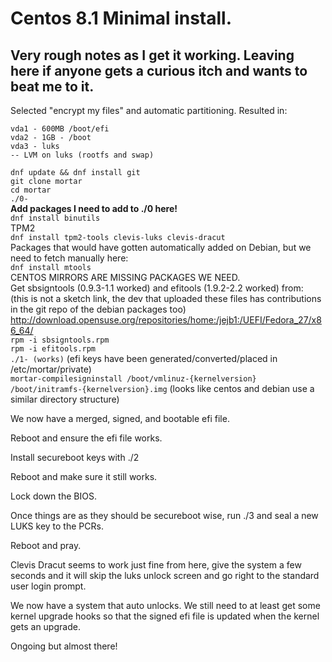 # Centos 8.1 Minimal install.  
## Very rough notes as I get it working. Leaving here if anyone gets a curious itch and wants to beat me to it.  
Selected "encrypt my files" and automatic partitioning. Resulted in:  
```
vda1 - 600MB /boot/efi  
vda2 - 1GB - /boot  
vda3 - luks  
-- LVM on luks (rootfs and swap)   
```

`dnf update && dnf install git`  
`git clone mortar`  
`cd mortar`  
`./0-`  
**Add packages I need to add to ./0 here!**  
`dnf install binutils`  
TPM2  
`dnf install tpm2-tools clevis-luks clevis-dracut`  
Packages that would have gotten automatically added on Debian, but we need to fetch manually here:  
`dnf install mtools`  
CENTOS MIRRORS ARE MISSING PACKAGES WE NEED.  
Get sbsigntools (0.9.3-1.1 worked) and efitools (1.9.2-2.2 worked) from:  
(this is not a sketch link, the dev that uploaded these files has contributions in the git repo of the debian packages too)  
http://download.opensuse.org/repositories/home:/jejb1:/UEFI/Fedora_27/x86_64/  
`rpm -i sbsigntools.rpm`  
`rpm -i efitools.rpm`  
`./1- (works)` (efi keys have been generated/converted/placed in /etc/mortar/private)  
`mortar-compilesigninstall /boot/vmlinuz-{kernelversion} /boot/initramfs-{kernelversion}.img` (looks like centos and debian use a similar directory structure)  

We now have a merged, signed, and bootable efi file.  

Reboot and ensure the efi file works.  

Install secureboot keys with ./2  

Reboot and make sure it still works.  

Lock down the BIOS.  

Once things are as they should be secureboot wise, run ./3 and seal a new LUKS key to the PCRs.  

Reboot and pray.  

Clevis Dracut seems to work just fine from here, give the system a few seconds and it will skip the luks unlock screen and go right to the standard user login prompt.  


We now have a system that auto unlocks. We still need to at least get some kernel upgrade hooks so that the signed efi file is updated when the kernel gets an upgrade.  

Ongoing but almost there!  
